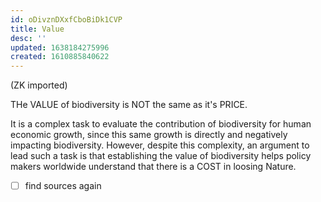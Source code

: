 ```yaml
---
id: oDivznDXxfCboBiDk1CVP
title: Value
desc: ''
updated: 1638184275996
created: 1610885840622
---
```


(ZK imported)

THe VALUE of biodiversity is NOT the same as it's PRICE.

It is a complex task to evaluate the contribution of biodiversity for human economic growth, since this same growth is directly and negatively impacting biodiversity.
However, despite this complexity, an argument to lead such a task is that establishing the value of biodiversity helps policy makers worldwide understand that there is a COST in loosing Nature.

- [ ] find sources again 
  
